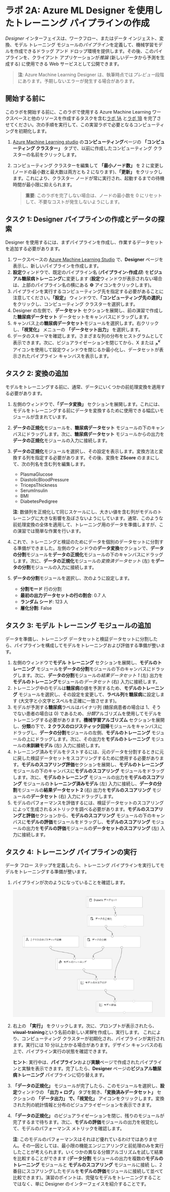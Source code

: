 ﻿# ラボ 2A: Azure ML Designer を使用したトレーニング パイプラインの作成

*Designer* インターフェイスは、ワークフロー、またはデータ インジェスト、変換、モデル トレーニング モジュールの*パイプライン*を定義して、機械学習モデルを作成できるドラッグ アンド ドロップ環境を提供します。その後、このパイプラインを、クライアント アプリケーションが*推論* (新しいデータから予測を生成する) に使用できる Web サービスとして公開できます。

> **注**: Azure Machine Learning Designer は、執筆時点では*プレビュー*段階にあります。予期しないエラーが発生する場合があります。

## 開始する前に

このラボを開始する前に、このラボで使用する Azure Machine Learning ワークスペースと他のリソースを作成するタスクを含む[ラボ 1A](Lab01A.md) と[ラボ 1B](Lab01B.md) を完了させてください。次の手順を実行して、この実習ラボで必要となるコンピューティングを初期化します。

1. [Azure Machine Learning studio](https://ml.azure.com) の**コンピューティング**ページの **「コンピューティング クラスター」** タブで、以前に作成したコンピューティング クラスターの名前をクリックします。
2. コンピューティング クラスターを編集して **「最小ノード数」** を 2 に変更し (ノードの最小数と最大数は両方とも 2 になります)、**「更新」** をクリックします。これにより、クラスター ノードが常に実行され、起動するまでの待機時間が最小限に抑えられます。

    > **重要**: このラボを完了しない場合は、ノードの最小数を 0 にリセットして、不要なコストが発生しないようにします。

## タスク 1: Designer パイプラインの作成とデータの探索

Designer を使用するには、まずパイプラインを作成し、作業するデータセットを追加する必要があります。

1. ワークスペースの [Azure Machine Learning Studio](https://ml.azure.com) で、**Designer** ページを表示し、新しいパイプラインを作成します。
2. **設定**ウィンドウで、既定のパイプライン名 (**パイプライン-作成*日***) を**ビジュアル糖尿病トレーニング**に変更します (**設定**ウィンドウが表示されない場合は、上部のパイプライン名の横にある **&#9881;** アイコンをクリックします)。
3. パイプラインを実行するコンピューティング先を指定する必要があることに注意してください。**「設定」** ウィンドウで、**「コンピューティング先の選択」** をクリックし、コンピューティング クラスターを選択します。
4. Designer の左側で、**データセット** セクションを展開し、前の演習で作成した**糖尿病データセット** データセットをキャンバスにドラッグします。
5. キャンバス上の**糖尿病データセット**モジュールを選択します。右クリックし、**「視覚化」** メニューの **「データセット出力」** を選択します。
6. データのスキーマを確認します。さまざまな列の分布をヒストグラムとして表示できます。次に、ビジュアライゼーションを閉じてから、X または **<sub>&#8599;</sub><sup>&#8601;</sup>** アイコンを使用して設定ウィンドウを閉じるか最小化し、データセットが表示されたパイプライン キャンバスを表示します。

## タスク 2: 変換の追加

モデルをトレーニングする前に、通常、データにいくつかの前処理変換を適用する必要があります。

1. 左側のウィンドウで、**「データ変換」** セクションを展開します。これには、モデルをトレーニングする前にデータを変換するために使用できる幅広いモジュールが含まれています。
2. **データの正規化**モジュールを、**糖尿病データセット** モジュールの下のキャンバスにドラッグします。次に、**糖尿病データセット** モジュールからの出力を**データの正規化**モジュールの入力に接続します。
3. **データの正規化**モジュールを選択し、その設定を表示します。変換方法と変換する列を指定する必要があります。その後、変換を **ZScore** のままにして、次の列名を含む列を編集します。
    * PlasmaGlucose
    * DiastolicBloodPressure
    * TricepsThickness
    * SerumInsulin
    * BMI
    * DiabetesPedigree

    **注**: 数値列を正規化して同じスケールにし、大きい値を含む列がモデルのトレーニングに大きな影響を及ぼさないようにしています。通常、このような前処理変換の全体を適用して、トレーニング用のデータを準備しますが、この演習では簡単な作業を行います。

4. これで、トレーニングと検証のためにデータを個別のデータセットに分割する準備ができました。左側のウィンドウの**データ変換**セクションで、**データの分割**モジュールを**データの正規化**モジュールの下のキャンバスにドラッグします。次に、**データの正規化**モジュールの*変換済データセット* (左) を**データの分割**モジュールの入力に接続します。
5. **データの分割**モジュールを選択し、次のように設定します。
    * **分割モード** 行の分割
    * **最初の出力データセットの行の割合**: 0.7 人
    * **ランダム シード**: 123 人
    * **層化分割**: False

## タスク 3: モデル トレーニング モジュールの追加

データを準備し、トレーニング データセットと検証データセットに分割したら、パイプラインを構成してモデルをトレーニングおよび評価する準備が整います。

1. 左側のウィンドウで**モデル トレーニング** セクションを展開し、**モデルのトレーニング** モジュールを**データの分割**モジュールの下のキャンバスにドラッグします。次に、**データの分割**モジュールの*結果データセット 1* (左) 出力を**モデルのトレーニング**モジュールの*データセット* (右) 入力に接続します。
2. トレーニング中のモデルは**糖尿病**の値を予測するため、**モデルのトレーニング** モジュールを選択し、その設定を変更して、**ラベル列**を**糖尿病**に設定します (大文字と小文字とスペルを正確に一致させます)。
3. モデルが予測する**糖尿病**ラベルはバイナリ列 (糖尿病患者の場合は 1、そうでない患者の場合は 0) であるため、*分類*アルゴリズムを使用してモデルをトレーニングする必要があります。**機械学習アルゴリズム** セクションを展開し、**分類**の下で、**2 クラスのロジスティック回帰**モジュールをキャンバスにドラッグし、**データの分割**モジュールの左側、**モデルのトレーニング** モジュールの上にドラッグします。次に、その出力を**モデルのトレーニング** モジュールの**未訓練モデル** (左) 入力に接続します。
4. トレーニング済みモデルをテストするには、元のデータを分割するときに元に戻した検証データセットをスコアリングするために使用する必要があります。**モデルのスコアリング評価**セクションを展開し、**モデルのトレーニング** モジュールの下のキャンバスに**モデルのスコアリング** モジュールをドラッグします。次に、**モデルのトレーニング** モジュールの出力を**モデルのスコアリング** モジュールの**トレーニング済みモデル** (左) 入力に接続し、**データの分割**モジュールの**結果データセット 2** (右) 出力を**モデルのスコアリング** モジュールの**データセット** (右) 入力にドラッグします。
5. モデルのパフォーマンスを評価するには、検証データセットのスコアリングによって生成されるメトリックを調べる必要があります。**モデルのスコアリングと評価**セクションから、**モデルのスコアリング** モジュールの下のキャンバスに**モデルの評価**モジュールをドラッグし、**モデルのスコアリング** モジュールの出力を**モデルの評価**モジュールの**データセットのスコアリング** (左) 入力に接続します。

## タスク 4: トレーニング パイプラインの実行

データ フロー ステップを定義したら、トレーニング パイプラインを実行してモデルをトレーニングする準備が整います。

1. パイプラインが次のようになっていることを確認します。

    ![ビジュアル トレーニング パイプライン](images/visual-training.jpg)

2. 右上の **「実行」** をクリックします。次に、プロンプトが表示されたら、**visual-training**という名前の新しい*実験*を作成し、実行します。  これにより、コンピューティング クラスターが初期化され、パイプラインが実行されます。実行には 10 分以上かかる場合があります。デザイン キャンバスの右上で、パイプライン実行の状態を確認できます。

    **ヒント**: 実行中は、**パイプライン**および**実験**ページで作成されたパイプラインと実験を表示できます。完了したら、**Designer** ページの**ビジュアル糖尿病トレーニング** パイプラインに切り替えます。

3. **「データの正規化」** モジュールが完了したら、このモジュールを選択し、**設定**ウィンドウの **「出力 + ログ」** タブを開き、**「変換済みデータセット」** セクションの **「データ出力」 **で、**「視覚化」** アイコンをクリックします。変換された列の統計情報と分布のビジュアライゼーションを表示できます。
4. **「データの正規化」** のビジュアライゼーションを閉じ、残りのモジュールが完了するまで待ちます。次に、**モデルの評価**モジュールの出力を視覚化して、モデルのパフォーマンス メトリックを確認します。

    **注**: このモデルのパフォーマンスはそれほど優れているわけではありません。その一因としては、最小限の機能エンジニアリングと前処理のみを実行したことが考えられます。いくつかの異なる分類アルゴリズムを試して結果を比較することができます (**データ分割** モジュールの出力を複数の**モデルのトレーニング** モジュールと **モデルのスコアリング** モジュールに接続 し、2 番目にスコアリングしたモデルを**モデルの評価**モジュールに接続して並べて比較できます)。演習のポイントは、完璧なモデルをトレーニングすることではなく、単に Designer のインターフェイスを紹介することです。
